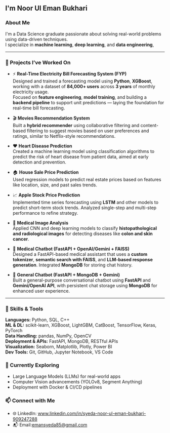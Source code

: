 ##  I'm Noor Ul Eman Bukhari

### About Me
I'm a Data Science graduate passionate about solving real-world problems using data-driven techniques.  
I specialize in **machine learning**, **deep learning**, and **data engineering**, 

---
### 🚀 Projects I’ve Worked On

- ⚡ **Real-Time Electricity Bill Forecasting System (FYP)**  
  Designed and trained a forecasting model using **Python**, **XGBoost**, working with a dataset of **84,000+ users** across **3 years** of monthly electricity usage.  
  Focused on **feature engineering**, **model training**, and building a **backend pipeline** to support unit predictions — laying the foundation for real-time bill forecasting.

- 🎬 **Movies Recommendation System**  
  Built a **hybrid recommender** using collaborative filtering and content-based filtering to suggest movies based on user preferences and ratings, similar to Netflix-style recommendations.

- ❤️ **Heart Disease Prediction**  
  Created a machine learning model using classification algorithms to predict the risk of heart disease from patient data, aimed at early detection and prevention.

- 🏠 **House Sale Price Prediction**  
  Used regression models to predict real estate prices based on features like location, size, and past sales trends.

- 📈 **Apple Stock Price Prediction**  
  Implemented time series forecasting using **LSTM** and other models to predict short-term stock trends. Analyzed single-step and multi-step performance to refine strategy.

- 🧬 **Medical Image Analysis**  
  Applied CNN and deep learning models to classify **histopathological and radiological images** for detecting diseases like **colon and skin cancer**.

- 🤖 **Medical Chatbot (FastAPI + OpenAI/Gemini + FAISS)**  
  Designed a FastAPI-based medical assistant that uses a **custom tokenizer**, **semantic search with FAISS**, and **LLM-based response generation**. Integrated **MongoDB** for storing chat history.

- 💬 **General Chatbot (FastAPI + MongoDB + Gemini)**  
  Built a general-purpose conversational chatbot using **FastAPI** and **Gemini/OpenAI API**, with persistent chat storage using **MongoDB** for enhanced user experience.

---
### 🧠 Skills & Tools
**Languages:** Python, SQL, C++  
**ML & DL:** scikit-learn, XGBoost, LightGBM, CatBoost, TensorFlow, Keras, PyTorch  
**Data Handling:** pandas, NumPy, OpenCV  
**Deployment & APIs:** FastAPI, MongoDB, RESTful APIs  
**Visualization:** Seaborn, Matplotlib, Plotly, Power BI  
**Dev Tools:** Git, GitHub, Jupyter Notebook, VS Code 

### 🌱 Currently Exploring
- Large Language Models (LLMs) for real-world apps
- Computer Vision advancements (YOLOv8, Segment Anything)
- Deployment with Docker & CI/CD pipelines


### 📫 Connect with Me
- 🌐 LinkedIn: www.linkedin.com/in/syeda-noor-ul-eman-bukhari-909247288
- 📬 Email:emansyeda85@gmail.com

